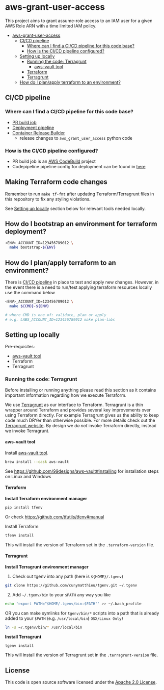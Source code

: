 # aws-grant-user-access

This project aims to grant assume-role access to an IAM user for a given AWS Role ARN with a time limited IAM policy. 

- [aws-grant-user-access](#aws-grant-user-access)
  - [CI/CD pipeline](#cicd-pipeline)
    - [Where can I find a CI/CD pipeline for this code base?](#where-can-i-find-a-cicd-pipeline-for-this-code-base)
    - [How is the CI/CD pipeline configured?](#how-is-the-cicd-pipeline-configured)
  - [Setting up locally](#setting-up-locally)
    - [Running the code: Terragrunt](#running-the-code-terragrunt)
      - [aws-vault tool](#aws-vault-tool)
    - [Terraform](#terraform)
    - [Terragrunt](#terragrunt)
  - [How do I plan/apply terraform to an environment?](#how-do-i-planapply-terraform-to-an-environment)

## CI/CD pipeline

### Where can I find a CI/CD pipeline for this code base?

- [PR build job](https://eu-west-2.console.aws.amazon.com/codesuite/codebuild/638924580364/projects/grant-user-access-pr-builder/history?region=eu-west-2)
- [Deployment pipeline](https://eu-west-2.console.aws.amazon.com/codesuite/codepipeline/pipelines/grant-user-access-pipeline/view?region=eu-west-2)
- [Container Release Builder](https://eu-west-2.console.aws.amazon.com/codesuite/codebuild/638924580364/projects/grant-user-access-container-release-builder/history?region=eu-west-2) 
  - release changes to `aws_grant_user_access` python code

### How is the CI/CD pipeline configured?

- PR build job is an [AWS CodeBuild](https://eu-west-2.console.aws.amazon.com/codesuite/codebuild/638924580364/projects/grant-user-access-pr-builder/history?region=eu-west-2) project
- Codepipeline pipeline config for deployment can be found in [here](https://github.com/hmrc/aws-grant-user-access/blob/main/terraform/ci/pipeline/terragrunt.hcl)

## Making Terraform code changes

Remember to run `make tf-fmt` after updating Terraform/Terragrunt files in this repository to fix any styling violations.

See [Setting up locally](#setting-up-locally) section below for relevant tools needed locally. 

## How do I bootstrap an environment for terraform deployment?

```bash
<ENV>_ACCOUNT_ID=123456789012 \
  make bootstrap-${ENV}
```

## How do I plan/apply terraform to an environment?

There is [CI/CD pipeline](#cicd-pipeline) in place to test and apply new changes. However, in the event there is a need to run/test applying terraform resources locally use the command below

```bash
<ENV>_ACCOUNT_ID=123456789012 \
  make ${CMD}-${ENV}

# where CMD is one of: validate, plan or apply
# e.g. LABS_ACCOUNT_ID=123456789012 make plan-labs
```

## Setting up locally

Pre-requisites:
- [aws-vault tool](https://github.com/99designs/aws-vault#installing)
- Terraform
- Terragrunt

### Running the code: Terragrunt

Before installing or running anything please read this section as it contains important information regarding how we
execute Terraform.

We use [Terragrunt](#Terragrunt) as our interface to Terraform. Terragrunt is a thin wrapper around Terraform and
provides several key improvements over using Terraform directly. For example Terragrunt gives us the ability to keep
code much DRYer than otherwise possible. For more details check out the [Terragrunt website](https://terragrunt.gruntwork.io/).
By design we *do not* invoke Terraform directly, instead we invoke Terragrunt.

#### aws-vault tool

Install [aws-vault tool](https://github.com/99designs/aws-vault#installing).

```bash
brew install --cask aws-vault
```

See https://github.com/99designs/aws-vault#installing for installation steps on Linux and Windows

#### Terraform

**Install Terraform environment manager**

```bash
pip install tfenv
```

Or check https://github.com/tfutils/tfenv#manual

Install Terraform

```bash
tfenv install
```

This will install the version of Terraform set in the `.terraform-version` file.

#### Terragrunt

**Install Terragrunt environment manager**

1. Check out tgenv into any path (here is `${HOME}/.tgenv`)

  ```bash
  git clone https://github.com/cunymatthieu/tgenv.git ~/.tgenv
  ```

2. Add `~/.tgenv/bin` to your `$PATH` any way you like

  ```bash
  echo 'export PATH="$HOME/.tgenv/bin:$PATH"' >> ~/.bash_profile
  ```

  OR you can make symlinks for `tgenv/bin/*` scripts into a path that is already added to your `$PATH` (e.g. `/usr/local/bin`) `OSX/Linux Only!`

  ```bash
  ln -s ~/.tgenv/bin/* /usr/local/bin
  ```

**Install Terragrunt**

```bash
tgenv install
```

This will install the version of Terragrunt set in the `.terragrunt-version` file.

## License

This code is open source software licensed under the [Apache 2.0 License](http://www.apache.org/licenses/LICENSE-2.0.html).
